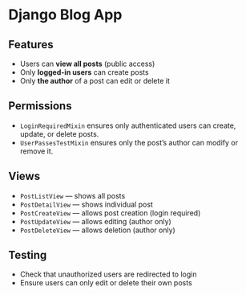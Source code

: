 # Django Blog App

## Features
- Users can **view all posts** (public access)
- Only **logged-in users** can create posts
- Only **the author** of a post can edit or delete it

## Permissions
- `LoginRequiredMixin` ensures only authenticated users can create, update, or delete posts.
- `UserPassesTestMixin` ensures only the post’s author can modify or remove it.

## Views
- `PostListView` — shows all posts
- `PostDetailView` — shows individual post
- `PostCreateView` — allows post creation (login required)
- `PostUpdateView` — allows editing (author only)
- `PostDeleteView` — allows deletion (author only)

## Testing
- Check that unauthorized users are redirected to login
- Ensure users can only edit or delete their own posts
